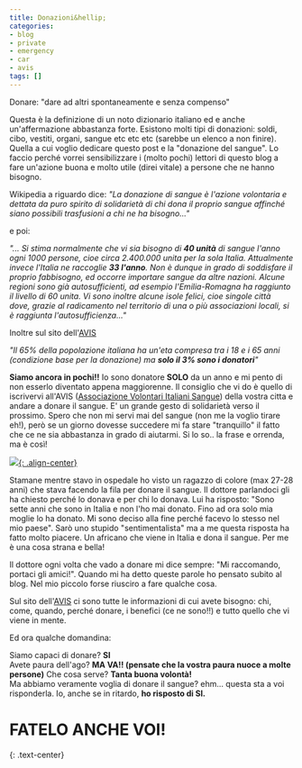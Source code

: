 ```yaml
---
title: Donazioni&hellip;
categories:
- blog
- private
- emergency
- car
- avis
tags: []
---
```

Donare: "dare ad altri spontaneamente e senza compenso"

Questa è la definizione di un noto dizionario italiano ed e anche
un'affermazione abbastanza forte. Esistono molti tipi di donazioni: soldi,
cibo, vestiti, organi, sangue etc etc etc (sarebbe un elenco a non finire).
Quella a cui voglio dedicare questo post e la "donazione del sangue". Lo
faccio perché vorrei sensibilizzare i (molto pochi) lettori di questo blog a
fare un'azione buona e molto utile (direi vitale) a persone che ne hanno
bisogno.

Wikipedia a riguardo dice: _"La donazione di sangue è l'azione volontaria e dettata da puro spirito di
solidarietà di chi dona il proprio sangue affinché siano possibili trasfusioni
a chi ne ha bisogno..."_  
  
e poi:  
  
_"... Si stima normalmente che vi sia bisogno di __40 unità__ di sangue l'anno ogni
1000 persone, cioe circa 2.400.000 unita per la sola Italia. Attualmente
invece l'Italia ne raccoglie __33 l'anno__. Non è dunque in grado di soddisfare il
proprio fabbisogno, ed occorre importare sangue da altre nazioni. Alcune
regioni sono già autosufficienti, ad esempio l'Emilia-Romagna ha raggiunto il
livello di 60 unita. Vi sono inoltre alcune isole felici, cioe singole città
dove, grazie al radicamento nel territorio di una o più associazioni locali,
si è raggiunta l'autosufficienza..."_  
  
Inoltre sul sito dell'[AVIS](http://www.avis.it/)  
  
_"Il 65% della popolazione italiana ha un'eta compresa tra i 18 e i 65 anni
(condizione base per la donazione) ma __solo il 3% sono i donatori__"_  
  
  
__Siamo ancora in pochi!!__ Io sono donatore __SOLO__ da un anno e mi pento di non esserlo
diventato appena maggiorenne. Il consiglio che vi do è quello di iscrivervi all'AVIS
([Associazione Volontari Italiani Sangue](http://www.avis.it/)) della vostra citta e
andare a donare il sangue. E' un grande gesto di solidarietà verso il prossimo.
Spero che non mi servi mai del sangue (non me la voglio tirare eh!), però se un giorno
dovesse succedere mi fa stare "tranquillo" il fatto che ce ne sia abbastanza in grado
di aiutarmi. Si lo so.. la frase e orrenda, ma è così!  
  
[![]({{site.url}}/images/avis.gif){: .align-center}]({{site.url}}/images/avis.gif)

Stamane mentre stavo in ospedale ho visto un ragazzo di colore (max 27-28 anni) che
stava facendo la fila per donare il sangue. Il dottore parlandoci gli ha
chiesto perché lo donava e per chi lo donava. Lui ha risposto: "Sono sette
anni che sono in Italia e non l'ho mai donato. Fino ad ora solo mia moglie lo
ha donato. Mi sono deciso alla fine perché facevo lo stesso nel mio paese".
Sarò uno stupido "sentimentalista" ma a me questa risposta ha fatto molto
piacere. Un africano che viene in Italia e dona il sangue. Per me è una cosa
strana e bella!  
  
Il dottore ogni volta che vado a donare mi dice sempre: "Mi raccomando,
portaci gli amici!". Quando mi ha detto queste parole ho pensato subito al
blog. Nel mio piccolo forse riusciro a fare qualche cosa.  
  
Sul sito dell'[AVIS](http://www.avis.it/) ci sono tutte le informazioni di cui
avete bisogno: chi, come, quando, perché donare, i benefici (ce ne sono!!) e
tutto quello che vi viene in mente.  
  
Ed ora qualche domandina:  
  
Siamo capaci di donare? __SI__  
Avete paura dell'ago? __MA VA!! (pensate che la vostra paura nuoce a molte
persone)__
Che cosa serve? __Tanta buona volontà!__  
Ma abbiamo veramente voglia di donare il sangue? ehm... questa sta a voi
risponderla. Io, anche se in ritardo, __ho risposto di SI.__  
  
# FATELO ANCHE VOI!
{: .text-center}

  

